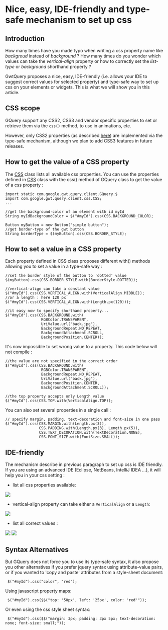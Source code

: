 # Nice, easy, IDE-friendly and type-safe mechanism to set up css

## Introduction
How many times have you made typo when writing a css property name like _backgroud_ instead of _background_ ?
How many times do you wonder which values can take the _vertical-align_ property or how to correctly set the _list-type_ or _background_ shorthand property ?

GwtQuery proposes a nice, easy, IDE-friendly (i.e. allows your IDE to suggest correct values for selected property) and type-safe way to set up css on your elements or widgets. This is what we will show you in this article.

## CSS scope

GQuery support any CSS2, CSS3 and vendor specific properties to set or retrieve them via the `css()` method, to use in animations, etc.

However, only CSS2 properties (as described [here](http://www.w3.org/TR/CSS21/propidx.html)) are implemented via the type-safe mechanism, although we plan to add CSS3 features in future releases.

## How to get the value of a CSS property
The [CSS](http://gwtquery.googlecode.com/svn/trunk/gwtquery-core/javadoc/com/google/gwt/query/client/css/CSS.html) class lists all available css properties. You can use the properties defined in [CSS](http://gwtquery.googlecode.com/svn/trunk/gwtquery-core/javadoc/com/google/gwt/query/client/css/CSS.html) class with the css() method of GQuery class to get the value of a css property :

```
import static com.google.gwt.query.client.GQuery.$
import com.google.gwt.query.client.css.CSS;
...

//get the background-color of an element with id myId
String myIdBackgroundColor = $("#myId").css(CSS.BACKGROUND_COLOR);

Button myButton = new Button("simple button");
//get border-type of the gwt button
String borderType = $(myButton).css(CSS.BORDER_STYLE);
```

## How to set a value in a CSS property
Each property defined in CSS class proposes different with() methods allowing you to set a value in a type-safe way :

```
//set the border style of the button to 'dotted' value
$(myButton).css(CSS.BORDER_STYLE.with(BorderStyle.DOTTED));

//vertical-align can take a constant value
$("#myId").css(CSS.VERTICAL_ALIGN.with(VerticalAlign.MIDDLE));
//or a length : here 120 px
$("#myId").css(CSS.VERTICAL_ALIGN.with(Length.px(120)));

//it easy now to specify shorthand property...
$("#myId").css(CSS.BACKGROUND.with(
                RGBColor.TRANSPARENT,
                UriValue.url("back.jpg"),
                BackgroundRepeat.NO_REPEAT,
                BackgroundAttachment.SCROLL,
                BackgroundPosition.CENTER));
```

It's now impossible to set wrong value to a property. This code below will not compile :

```
//the value are not specified in the correct order
$("#myId").css(CSS.BACKGROUND.with(
                RGBColor.TRANSPARENT,
                BackgroundRepeat.NO_REPEAT,
                UriValue.url("back.jpg"),
                BackgroundPosition.CENTER,
                BackgroundAttachment.SCROLL));

//the top property accepts only Length value
$("#myId").css(CSS.TOP.with(VerticalAlign.TOP));
```

You can also set several properties in a single call :

```
// specify margin, padding, text-decoration and font-size in one pass
$("#myId").css(CSS.MARGIN.with(Length.px(3)),
               CSS.PADDING.with(Length.px(3), Length.px(5)),
               CSS.TEXT_DECORATION.with(TextDecoration.NONE),
               CSS.FONT_SIZE.with(FontSize.SMALL));
```

## IDE-friendly
The mechanism describe in previous paragraph to set up css is IDE friendly. If you are using an advanced IDE (Eclipse, NetBeans, IntelliJ IDEA ...), it will help you in your css setting :

 * list all css properties available:
<img src="http://gwtquery.googlecode.com/svn/wiki/ide_friendly1.jpg" />

 * vertical-align property can take either a `VerticalAlign` or a `Length`:
<img src="http://gwtquery.googlecode.com/svn/wiki/ide_friendly2.jpg" />

 * list all correct values :
<img src="http://gwtquery.googlecode.com/svn/wiki/ide_friendly3.jpg" />
<img src="http://gwtquery.googlecode.com/svn/wiki/ide_friendly4.jpg" />

## Syntax Alternatives
But GQuery does not force you to use its type-safe syntax, it also propose you other alternatives if you prefer jquery syntax using attribute-value pairs, or if you wanted to 'copy and paste' attributes from a style-sheet document:

```
 $("#myId").css("color", "red");
```

Using javascript property maps:

```
 $("#myId").css($$("top: '50px', left: '25px', color: 'red'"));
```

Or even using the css style sheet syntax:

```
 $("#myId").css($$("margin: 3px; padding: 3px 5px; text-decoration: none; font-size: small;"));
```
